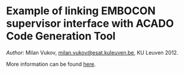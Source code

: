Example of linking EMBOCON supervisor interface with ACADO Code Generation Tool
=======================================================================

*Author*: Milan Vukov, milan.vukov@esat.kuleuven.be, KU Leuven 2012.

More information can be found [here](http://embocon.org/index.php/Category:GEMS).
